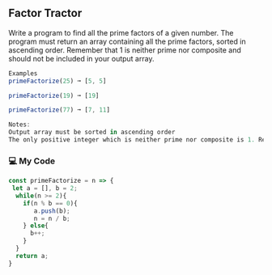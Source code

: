 ## Factor Tractor

Write a program to find all the prime factors of a given number. The program must return an array containing all the prime factors, sorted in ascending order. Remember that 1 is neither prime nor composite and should not be included in your output array.
```js
Examples
primeFactorize(25) ➞ [5, 5]

primeFactorize(19) ➞ [19]

primeFactorize(77) ➞ [7, 11]

Notes:
Output array must be sorted in ascending order
The only positive integer which is neither prime nor composite is 1. Return an empty array if 1 is the input.
```
### :computer: My Code
```js
const primeFactorize = n => {
 let a = [], b = 2;
  while(n >= 2){
    if(n % b == 0){
       a.push(b); 
       n = n / b;
    } else{
      b++;
    }     
  }
  return a;
}
```
